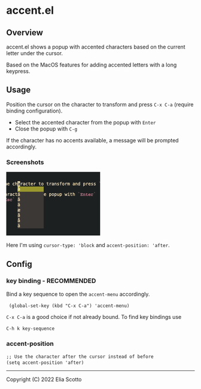# accent.el

## Overview

accent.el shows a popup with accented characters based on the current letter under the cursor.

Based on the MacOS features for adding accented letters with a long keypress.

## Usage

Position the cursor on the character to transform and press `C-x C-a` (require binding configuration).

- Select the accented character from the popup with `Enter`
- Close the popup with `C-g`

If the character has no accents available, a message will be prompted accordingly.

### Screenshots

![screen](etc/img/screen.png)

Here I'm using `cursor-type: 'block` and `accent-position: 'after`.

## Config

### key binding - RECOMMENDED

Bind a key sequence to open the `accent-menu` accordingly.

``` emacs-lisp
 (global-set-key (kbd "C-x C-a") 'accent-menu)
```

`C-x C-a` is a good choice if not already bound. To find key bindings use

``` emacs-lisp
C-h k key-sequence
```

### accent-position

``` emacs-lisp
;; Use the character after the cursor instead of before
(setq accent-position 'after)
```

---

Copyright (C) 2022 Elia Scotto
